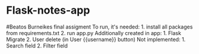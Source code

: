 # Flask-notes-app

#Beatos Burneikes final assigment
To run, it's needed:
    1. install all packages from requirements.txt 
    2. run app.py 
Additionally created in app:
    1. Flask Migrate 
    2. User delete (in User {{username}} button) 
Not implemented:
    1. Search field 
    2. Filter field 
